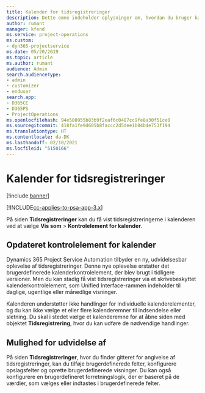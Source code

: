 ```yaml
---
title: Kalender for tidsregistreringer
description: Dette emne indeholder oplysninger om, hvordan du bruger kalenderen for tidsregistreringer.
author: rumant
manager: kfend
ms.service: project-operations
ms.custom:
- dyn365-projectservice
ms.date: 05/20/2019
ms.topic: article
ms.author: rumant
audience: Admin
search.audienceType:
- admin
- customizer
- enduser
search.app:
- D365CE
- D365PS
- ProjectOperations
ms.openlocfilehash: 94e580955b83b9f2eaf6c0487cc9fe8a30f51ce0
ms.sourcegitcommit: 418fa1fe9d605b8faccc2d5dee1b04b4e753f194
ms.translationtype: HT
ms.contentlocale: da-DK
ms.lasthandoff: 02/10/2021
ms.locfileid: "5150166"
---
```

# <a name="time-entry-calendar"></a>Kalender for tidsregistreringer

[!include [banner](../includes/psa-now-project-operations.md)]

[!INCLUDE[cc-applies-to-psa-app-3.x](../includes/cc-applies-to-psa-app-3x.md)]

På siden **Tidsregistreringer** kan du få vist tidsregistreringerne i kalenderen ved at vælge **Vis som** \> **Kontrolelement for kalender**.

## <a name="updated-calendar-control"></a>Opdateret kontrolelement for kalender

Dynamics 365 Project Service Automation tilbyder en ny, udvidelsesbar oplevelse af tidsregistreringer. Denne nye oplevelse erstatter det brugerdefinerede kalenderkontrolelement, der blev brugt i tidligere versioner. Men du kan stadig få vist tidsregistreringer via et skrivebeskyttet kalenderkontrolelement, som Unified Interface-rammen indeholder til daglige, ugentlige eller månedlige visninger.

Kalenderen understøtter ikke handlinger for individuelle kalenderelementer, og du kan ikke vælge et eller flere kalenderemner til indsendelse eller sletning. Du skal i stedet vælge et kalenderemne for at åbne siden med objektet **Tidsregistrering**, hvor du kan udføre de nødvendige handlinger.

## <a name="extensibility"></a>Mulighed for udvidelse af 

På siden **Tidsregistreringer**, hvor du finder gitteret for angivelse af tidsregistreringer, kan du tilføje brugerdefinerede felter, konfigurere opslagsfelter og oprette brugerdefinerede visninger. Du kan også konfigurere en brugerdefineret forretningslogik, der er baseret på de værdier, som vælges eller indtastes i brugerdefinerede felter.
